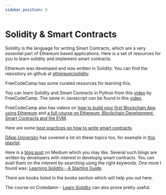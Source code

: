 ```yaml
---
sidebar_position: 8
---
```


# Solidity & Smart Contracts

Solidity is the language for writing Smart Contracts, which are a very essential part of Ethereum based applications. Here is a set of resources for you to learn solidity and implement smart contracts.

Ethereum was developed and was written in Solidity. You can find the repository on github at [ethereum/solidity](https://github.com/ethereum/solidity).

FreeCodeCamp has some curated resources for learning this.

You can learn Solidity and Smart Contracts in Python from this [video](https://youtu.be/M576WGiDBdQ) by FreeCodeCamp. The same in Javascript can be found in this [video](https://youtu.be/gyMwXuJrbJQ).

FreeCodeCamp also has videos on [how to build your first Blockchain App using Ethereum](https://youtu.be/coQ5dg8wM2o) and [a full course on Ethereum, Blockchain Development, Smart Contracts and the EVM](https://youtu.be/ipwxYa-F1uY).

Here are some [best practices on how to write smart contracts](https://consensys.github.io/smart-contract-best-practices/).

[DApp University](https://www.youtube.com/c/DappUniversity) has covered a lot on these topics too, for example in [this playlist](https://www.youtube.com/playlist?list=PLS5SEs8ZftgUq-aMMYeKf8nPqHrNqa3Iu).

Here is a [blog post](https://medium.com/coinmonks/how-to-learn-solidity-in-30-days-78b02e503d23) on Medium which you may like. Several such blogs are written by developers with interest in developig smart contracts. You can avail them on the interent by searching using the right keywords. One more I found was: [Learning Solidity - A Starting Guide](https://blog.cryptostars.is/learning-solidity-a-starting-guide-fd9babac9806).

There are books listed in the books section which will help you out here.

The course on Codedamn - [Learn Solidity](https://codedamn.com/learn/learn-solidity) can also prove pretty useful.
